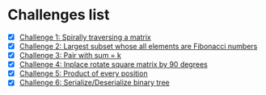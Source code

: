 # Challenges list

- [x] [Challenge 1: Spirally traversing a matrix](challenge-1/README.md)
- [x] [Challenge 2: Largest subset whose all elements are Fibonacci numbers](challenge-2/README.md)
- [x] [Challenge 3: Pair with sum = k](challenge-3/README.md)
- [x] [Challenge 4: Inplace rotate square matrix by 90 degrees](challenge-4/README.md)
- [x] [Challenge 5: Product of every position](challenge-5/README.md)
- [x] [Challenge 6: Serialize/Deserialize binary tree](challenge-6/README.md)
